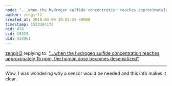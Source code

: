 ```yaml
---
node: "...when the hydrogen sulfide concentration reaches approximately 15 ppm, the human nose becomes desensitized"
author: zengirl2
created_at: 2018-04-09 20:02:55 +0000
timestamp: 1523304175
nid: 478
cid: 19329
uid: 423961
---
```




[zengirl2](../profile/zengirl2) replying to: ["...when the hydrogen sulfide concentration reaches approximately 15 ppm, the human nose becomes desensitized"](../notes/warren/9-26-2011/when-hydrogen-sulfide-concentration-reaches-approximately-15-ppm-human-nose-b)

----
Wow, I was wondering why a sensor would be needed and this info makes it clear. 